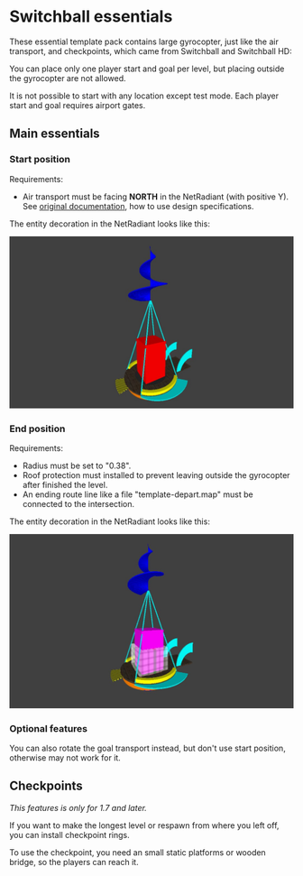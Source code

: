 # Switchball essentials
These essential template pack contains large gyrocopter, just like the air transport, and checkpoints, which came from Switchball and Switchball HD:

You can place only one player start and goal per level, but placing outside the gyrocopter are not allowed.

It is not possible to start with any location except test mode. Each player start and goal requires airport gates.

## Main essentials

### Start position
Requirements:
- Air transport must be facing **NORTH** in the NetRadiant (with positive Y). See [original documentation](https://github.com/ersohnstyne/neverball-docs/blob/master/Entities.md#info_player_start), how to use design specifications.

The entity decoration in the NetRadiant looks like this:

![template-airtransport-start](img/examples/airtransport-start.jpg)

### End position
Requirements:
- Radius must be set to "0.38".
- Roof protection must installed to prevent leaving outside the gyrocopter after finished the level.
- An ending route line like a file "template-depart.map" must be connected to the intersection.

The entity decoration in the NetRadiant looks like this:

![template-airtransport-end](img/examples/airtransport-end.jpg)

### Optional features
You can also rotate the goal transport instead, but don't use start position, otherwise may not work for it.

## Checkpoints

*This features is only for 1.7 and later.*

If you want to make the longest level or respawn from where you left off, you can install checkpoint rings.

To use the checkpoint, you need an small static platforms or wooden bridge, so the players can reach it.
